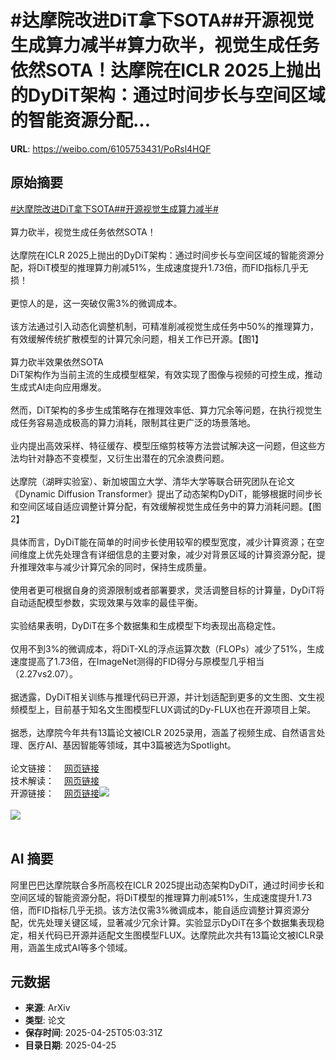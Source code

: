 # #达摩院改进DiT拿下SOTA##开源视觉生成算力减半#算力砍半，视觉生成任务依然SOTA！达摩院在ICLR 2025上抛出的DyDiT架构：通过时间步长与空间区域的智能资源分配...

**URL**: https://weibo.com/6105753431/PoRsl4HQF

## 原始摘要

<a href="https://m.weibo.cn/search?containerid=231522type%3D1%26t%3D10%26q%3D%23%E8%BE%BE%E6%91%A9%E9%99%A2%E6%94%B9%E8%BF%9BDiT%E6%8B%BF%E4%B8%8BSOTA%23&amp;extparam=%23%E8%BE%BE%E6%91%A9%E9%99%A2%E6%94%B9%E8%BF%9BDiT%E6%8B%BF%E4%B8%8BSOTA%23" data-hide=""><span class="surl-text">#达摩院改进DiT拿下SOTA#</span></a><a href="https://m.weibo.cn/search?containerid=231522type%3D1%26t%3D10%26q%3D%23%E5%BC%80%E6%BA%90%E8%A7%86%E8%A7%89%E7%94%9F%E6%88%90%E7%AE%97%E5%8A%9B%E5%87%8F%E5%8D%8A%23&amp;extparam=%23%E5%BC%80%E6%BA%90%E8%A7%86%E8%A7%89%E7%94%9F%E6%88%90%E7%AE%97%E5%8A%9B%E5%87%8F%E5%8D%8A%23" data-hide=""><span class="surl-text">#开源视觉生成算力减半#</span></a><br><br>算力砍半，视觉生成任务依然SOTA！<br><br>达摩院在ICLR 2025上抛出的DyDiT架构：通过时间步长与空间区域的智能资源分配，将DiT模型的推理算力削减51%，生成速度提升1.73倍，而FID指标几乎无损！<br><br>更惊人的是，这一突破仅需3%的微调成本。<br><br>该方法通过引入动态化调整机制，可精准削减视觉生成任务中50%的推理算力，有效缓解传统扩散模型的计算冗余问题，相关工作已开源。【图1】<br><br>算力砍半效果依然SOTA  <br>DiT架构作为当前主流的生成模型框架，有效实现了图像与视频的可控生成，推动生成式AI走向应用爆发。<br><br>然而，DiT架构的多步生成策略存在推理效率低、算力冗余等问题，在执行视觉生成任务容易造成极高的算力消耗，限制其往更广泛的场景落地。<br><br>业内提出高效采样、特征缓存、模型压缩剪枝等方法尝试解决这一问题，但这些方法均针对静态不变模型，又衍生出潜在的冗余浪费问题。<br><br>达摩院（湖畔实验室）、新加坡国立大学、清华大学等联合研究团队在论文《Dynamic Diffusion Transformer》提出了动态架构DyDiT，能够根据时间步长和空间区域自适应调整计算分配，有效缓解视觉生成任务中的算力消耗问题。【图2】<br><br>具体而言，DyDiT能在简单的时间步长使用较窄的模型宽度，减少计算资源；在空间维度上优先处理含有详细信息的主要对象，减少对背景区域的计算资源分配，提升推理效率与减少计算冗余的同时，保持生成质量。<br><br>使用者更可根据自身的资源限制或者部署要求，灵活调整目标的计算量，DyDiT将自动适配模型参数，实现效果与效率的最佳平衡。<br><br>实验结果表明，DyDiT在多个数据集和生成模型下均表现出高稳定性。<br><br>仅用不到3%的微调成本，将DiT-XL的浮点运算次数（FLOPs）减少了51%，生成速度提高了1.73倍，在ImageNet测得的FID得分与原模型几乎相当（2.27vs2.07）。<br><br>据透露，DyDiT相关训练与推理代码已开源，并计划适配到更多的文生图、文生视频模型上，目前基于知名文生图模型FLUX调试的Dy-FLUX也在开源项目上架。<br><br>据悉，达摩院今年共有13篇论文被ICLR 2025录用，涵盖了视频生成、自然语言处理、医疗AI、基因智能等领域，其中3篇被选为Spotlight。<br><br>论文链接：<a href="https://weibo.cn/sinaurl?u=https%3A%2F%2Farxiv.org%2Fabs%2F2410.03456" data-hide=""><span class="url-icon"><img style="width: 1rem;height: 1rem" src="https://h5.sinaimg.cn/upload/2015/09/25/3/timeline_card_small_web_default.png" referrerpolicy="no-referrer"></span><span class="surl-text">网页链接</span></a><br>技术解读：<a href="https://weibo.cn/sinaurl?u=https%3A%2F%2Fmp.weixin.qq.com%2Fs%2FyqYg272vIztflZ6NfX5zJw" data-hide=""><span class="url-icon"><img style="width: 1rem;height: 1rem" src="https://h5.sinaimg.cn/upload/2015/09/25/3/timeline_card_small_web_default.png" referrerpolicy="no-referrer"></span><span class="surl-text">网页链接</span></a><br>开源链接：<a href="https://weibo.cn/sinaurl?u=https%3A%2F%2Fgithub.com%2Falibaba-damo-academy%2FDyDiT" data-hide=""><span class="url-icon"><img style="width: 1rem;height: 1rem" src="https://h5.sinaimg.cn/upload/2015/09/25/3/timeline_card_small_web_default.png" referrerpolicy="no-referrer"></span><span class="surl-text">网页链接</span></a><img style="" src="https://tvax3.sinaimg.cn/large/006Fd7o3gy1i0ssw3xo1tj30uk09awgp.jpg" referrerpolicy="no-referrer"><br><br><img style="" src="https://tvax2.sinaimg.cn/large/006Fd7o3gy1i0ssw6x7brj30jk0n0q9z.jpg" referrerpolicy="no-referrer"><br><br>

## AI 摘要

阿里巴巴达摩院联合多所高校在ICLR 2025提出动态架构DyDiT，通过时间步长和空间区域的智能资源分配，将DiT模型的推理算力削减51%，生成速度提升1.73倍，而FID指标几乎无损。该方法仅需3%微调成本，能自适应调整计算资源分配，优先处理关键区域，显著减少冗余计算。实验显示DyDiT在多个数据集表现稳定，相关代码已开源并适配文生图模型FLUX。达摩院此次共有13篇论文被ICLR录用，涵盖生成式AI等多个领域。

## 元数据

- **来源**: ArXiv
- **类型**: 论文
- **保存时间**: 2025-04-25T05:03:31Z
- **目录日期**: 2025-04-25
